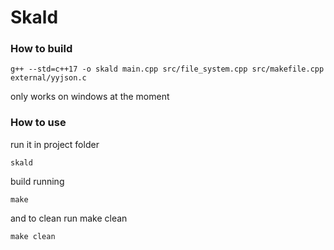 # Skald

### How to build

 ```
g++ --std=c++17 -o skald main.cpp src/file_system.cpp src/makefile.cpp external/yyjson.c 
 ```

only works on windows at the moment

### How to use

run it in project folder
 ```
skald
 ```
build running
 ```
make
 ```
and to clean run make clean
 ```
make clean
 ```
